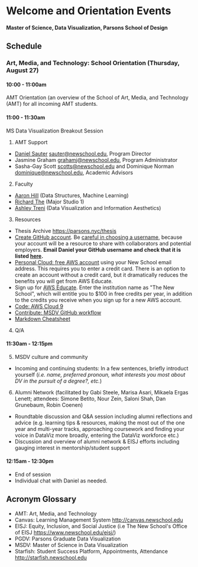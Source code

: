 # Welcome and Orientation Events

#### Master of Science, Data Visualization, Parsons School of Design

## Schedule

### Art, Media, and Technology: School Orientation (Thursday, August 27)

#### 10:00 - 11:00am

AMT Orientation (an overview of the School of Art, Media, and Technology (AMT) for all incoming AMT students.

#### 11:00 - 11:30am

MS Data Visualization Breakout Session

1. AMT Support
  * [Daniel Sauter](https://www.newschool.edu/parsons/faculty/daniel-sauter/) <sauter@newschool.edu>, Program Director
  * Jasmine Graham <grahamj@newschool.edu>, Program Administrator
  * Sasha-Gay Scott <scotts@newschool.edu> and Dominique Norman <dominique@newschool.edu>, Academic Advisors

2. Faculty
  * [Aaron Hill](https://www.newschool.edu/parsons/faculty/aaron-hill/) (Data Structures, Machine Learning)
  * [Richard The](https://www.newschool.edu/parsons/faculty/richard-the/) (Major Studio 1)
  * [Ashley Treni](https://www.newschool.edu/parsons/faculty/ashley-treni/) (Data Visualization and Information Aesthetics)
  
3. Resources 
  * Thesis Archive https://parsons.nyc/thesis
  * [Create GitHub account](https://github.com/join). Be [careful in choosing a username](https://github.com/shithead), because your account will be a resource to share with collaborators and potential employers. **Email Daniel your GitHub username and check that it is listed [here](https://github.com/orgs/visualizedata/people).**
  * [Personal Cloud: free AWS account](https://aws.amazon.com/free/) using your New School email address. This requires you to enter a credit card. There is an option to create an account without a credit card, but it dramatically reduces the benefits you will get from AWS Educate.
  * Sign up for [AWS Educate](https://aws.amazon.com/education/awseducate/). Enter the institution name as "The New School", which will entitle you to $100 in free credits per year, in addition to the credits you receive when you sign up for a new AWS account.
  * [Code: AWS Cloud 9](https://aws.amazon.com/cloud9/)
  * [Contribute: MSDV GitHub workflow](https://github.com/visualizedata/github-workflow)
  * [Markdown Cheatsheet](https://github.com/adam-p/markdown-here/wiki/Markdown-Cheatsheet)

4. Q/A 

#### 11:30am - 12:15pm

5. MSDV culture and community
  * Incoming and continuing students: In a few sentences, briefly introduct yourself (*i.e. name, preferred pronoun, what interests you most about DV in the pursuit of a degree?, etc.*)

6. Alumni Network (facilitated by Gabi Steele, Marisa Asari, Mikaela Ergas Lenett; attendees: Simone Betito, Nour Zein, Saloni Shah, Dan Grunebaum, Robin Coenen)
  * Roundtable discussion and Q&A session including alumni reflections and advice (e.g. learning tips & resources, making the most out of the one year and multi-year tracks, approaching coursework and finding your voice in DataViz more broadly, entering the DataViz workforce etc.)
  * Discussion and overview of alumni network & EISJ efforts including gauging interest in mentorship/student support

#### 12:15am - 12:30pm

  * End of session
  * Individual chat with Daniel as needed.

## Acronym Glossary

- AMT: Art, Media, and Technology
- Canvas: Learning Management System http://canvas.newschool.edu
- EISJ: Equity, Inclusion, and Social Justice (i.e The New School's Office of EISJ https://www.newschool.edu/eisj/)
- PGDV: Parsons Graduate Data Visualization
- MSDV: Master of Science in Data Visualization
- Starfish: Student Success Platform, Appointments, Attendance http://starfish.newschool.edu
